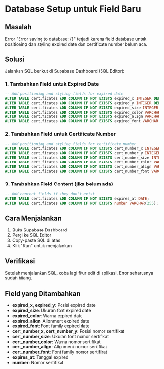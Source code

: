 # Database Setup untuk Field Baru

## Masalah
Error "Error saving to database: {}" terjadi karena field database untuk positioning dan styling expired date dan certificate number belum ada.

## Solusi
Jalankan SQL berikut di Supabase Dashboard (SQL Editor):

### 1. Tambahkan Field untuk Expired Date
```sql
-- Add positioning and styling fields for expired date
ALTER TABLE certificates ADD COLUMN IF NOT EXISTS expired_x INTEGER DEFAULT 50;
ALTER TABLE certificates ADD COLUMN IF NOT EXISTS expired_y INTEGER DEFAULT 130;
ALTER TABLE certificates ADD COLUMN IF NOT EXISTS expired_size INTEGER DEFAULT 14;
ALTER TABLE certificates ADD COLUMN IF NOT EXISTS expired_color VARCHAR(7) DEFAULT '#000000';
ALTER TABLE certificates ADD COLUMN IF NOT EXISTS expired_align VARCHAR(10) DEFAULT 'center';
ALTER TABLE certificates ADD COLUMN IF NOT EXISTS expired_font VARCHAR(100) DEFAULT 'Inter, ui-sans-serif, system-ui';
```

### 2. Tambahkan Field untuk Certificate Number
```sql
-- Add positioning and styling fields for certificate number
ALTER TABLE certificates ADD COLUMN IF NOT EXISTS cert_number_x INTEGER DEFAULT 50;
ALTER TABLE certificates ADD COLUMN IF NOT EXISTS cert_number_y INTEGER DEFAULT 150;
ALTER TABLE certificates ADD COLUMN IF NOT EXISTS cert_number_size INTEGER DEFAULT 14;
ALTER TABLE certificates ADD COLUMN IF NOT EXISTS cert_number_color VARCHAR(7) DEFAULT '#000000';
ALTER TABLE certificates ADD COLUMN IF NOT EXISTS cert_number_align VARCHAR(10) DEFAULT 'center';
ALTER TABLE certificates ADD COLUMN IF NOT EXISTS cert_number_font VARCHAR(100) DEFAULT 'Inter, ui-sans-serif, system-ui';
```

### 3. Tambahkan Field Content (jika belum ada)
```sql
-- Add content fields if they don't exist
ALTER TABLE certificates ADD COLUMN IF NOT EXISTS expires_at DATE;
ALTER TABLE certificates ADD COLUMN IF NOT EXISTS number VARCHAR(255);
```

## Cara Menjalankan
1. Buka Supabase Dashboard
2. Pergi ke SQL Editor
3. Copy-paste SQL di atas
4. Klik "Run" untuk menjalankan

## Verifikasi
Setelah menjalankan SQL, coba lagi fitur edit di aplikasi. Error seharusnya sudah hilang.

## Field yang Ditambahkan
- **expired_x, expired_y**: Posisi expired date
- **expired_size**: Ukuran font expired date
- **expired_color**: Warna expired date
- **expired_align**: Alignment expired date
- **expired_font**: Font family expired date
- **cert_number_x, cert_number_y**: Posisi nomor sertifikat
- **cert_number_size**: Ukuran font nomor sertifikat
- **cert_number_color**: Warna nomor sertifikat
- **cert_number_align**: Alignment nomor sertifikat
- **cert_number_font**: Font family nomor sertifikat
- **expires_at**: Tanggal expired
- **number**: Nomor sertifikat


